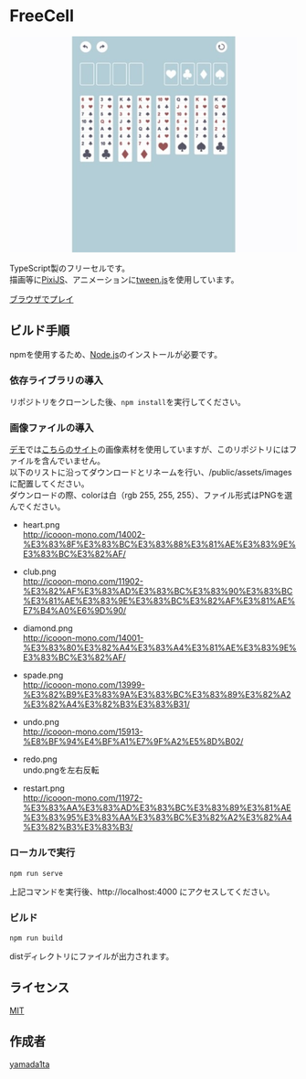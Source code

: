 FreeCell
====

![capture](README_img.jpg)

TypeScript製のフリーセルです。  
描画等に[PixiJS](https://github.com/pixijs/pixi.js)、アニメーションに[tween.js](https://github.com/tweenjs/tween.js)を使用しています。

[ブラウザでプレイ](https://yamada1ta.gitlab.io/freecell-demo)

## ビルド手順
npmを使用するため、[Node.js](https://nodejs.org)のインストールが必要です。

### 依存ライブラリの導入
リポジトリをクローンした後、`npm install`を実行してください。

### 画像ファイルの導入
[デモ](https://yamada1ta.gitlab.io/freecell-demo)では[こちらのサイト](http://icooon-mono.com)の画像素材を使用していますが、このリポジトリにはファイルを含んでいません。  
以下のリストに沿ってダウンロードとリネームを行い、/public/assets/images に配置してください。  
ダウンロードの際、colorは白（rgb 255, 255, 255）、ファイル形式はPNGを選んでください。

* heart.png  
http://icooon-mono.com/14002-%E3%83%8F%E3%83%BC%E3%83%88%E3%81%AE%E3%83%9E%E3%83%BC%E3%82%AF/

* club.png  
http://icooon-mono.com/11902-%E3%82%AF%E3%83%AD%E3%83%BC%E3%83%90%E3%83%BC%E3%81%AE%E3%83%9E%E3%83%BC%E3%82%AF%E3%81%AE%E7%B4%A0%E6%9D%90/

* diamond.png  
http://icooon-mono.com/14001-%E3%83%80%E3%82%A4%E3%83%A4%E3%81%AE%E3%83%9E%E3%83%BC%E3%82%AF/

* spade.png  
http://icooon-mono.com/13999-%E3%82%B9%E3%83%9A%E3%83%BC%E3%83%89%E3%82%A2%E3%82%A4%E3%82%B3%E3%83%B31/

* undo.png  
http://icooon-mono.com/15913-%E8%BF%94%E4%BF%A1%E7%9F%A2%E5%8D%B02/

* redo.png  
undo.pngを左右反転

* restart.png  
http://icooon-mono.com/11972-%E3%83%AA%E3%83%AD%E3%83%BC%E3%83%89%E3%81%AE%E3%83%95%E3%83%AA%E3%83%BC%E3%82%A2%E3%82%A4%E3%82%B3%E3%83%B3/

### ローカルで実行
```
npm run serve
```
上記コマンドを実行後、http://localhost:4000 にアクセスしてください。

### ビルド
```
npm run build
```
distディレクトリにファイルが出力されます。

## ライセンス
[MIT](LICENSE)

## 作成者
[yamada1ta](https://github.com/yamada1ta)
